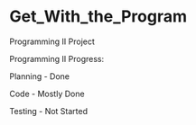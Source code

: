 # Get_With_the_Program
Programming II Project


Programming II Progress:

Planning - Done

Code - Mostly Done

Testing - Not Started
